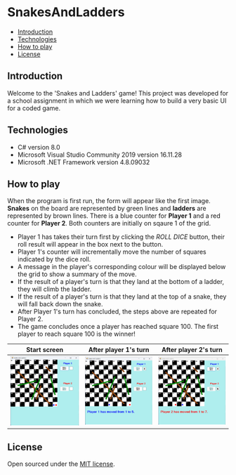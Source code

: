 # SnakesAndLadders
- [Introduction](#introduction)
- [Technologies](#technologies)
- [How to play](#how-to-play)
- [License](#license)
 
## Introduction
Welcome to the 'Snakes and Ladders' game! This project was developed for a school assignment in which we were learning how to build a very basic UI for a coded game.

## Technologies
- C# version 8.0
- Microsoft Visual Studio Community 2019 version 16.11.28
- Microsoft .NET Framework version 4.8.09032

## How to play
When the program is first run, the form will appear like the first image. **Snakes** on the board are represented by green lines and **ladders** are represented by brown lines. There is a blue counter for **Player 1** and a red counter for **Player 2**. Both counters are initially on sqaure 1 of the grid.

- Player 1 has takes their turn first by clicking the *ROLL DICE* button, their roll result will appear in the box next to the button.
- Player 1's counter will incrementally move the number of squares indicated by the dice roll.
- A message in the player's corresponding colour will be displayed below the grid to show a summary of the move.
- If the result of a player's turn is that they land at the bottom of a ladder, they will climb the ladder.
- If the result of a player's turn is that they land at the top of a snake, they will fall back down the snake.
- After Player 1's turn has concluded, the steps above are repeated for Player 2.
- The game concludes once a player has reached square 100. The first player to reach square 100 is the winner!

| Start screen | After player 1's turn | After player 2's turn |
|--------------|-----------------------|-----------------------|
|<img src="https://github.com/jessicapeck/SnakesAndLadders/blob/main/images/snakes-and-ladders-1.png" alt="Snakes and Ladders image 1" width=100%>|<img src="https://github.com/jessicapeck/SnakesAndLadders/blob/main/images/snakes-and-ladders-2.png" alt="Snakes and Ladders image 2" width=100%>|<img src="https://github.com/jessicapeck/SnakesAndLadders/blob/main/images/snakes-and-ladders-3.png" alt="Snakes and Ladders image 3" width=100%>|

## License
Open sourced under the [MIT license](LICENSE.md).

